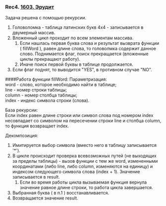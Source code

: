 ### Rec4. [1603. Эрудит](https://acm.timus.ru/problem.aspx?num=1603)

Задача решена с помощью рекурсии. 
1. Головоломка - таблица латинских букв 4x4 - записывается 
в двумерный массив.
2. Вложенный цикл проходит по всем элементам массива. 
   1. Если нашлась первая буква слова и результат вызврата 
   функции ( fillWord ), равен длине слова, то головолмка содержит 
   данное слово. Поднимается флаг, поиск прекращается 
   (вложенные циклы прекращают работу).
   2. Иначе поиск  первой буквы в таблице продолжается.
3. Если флаг поднят, то выводится "YES", в противном случае "NO".

####Работа функции fillWord:
Параметризация: <br>
    word - слово, которое необходимо найти в таблице; <br>
    line - номер строки таблицы; <br>
    column - номер столбца таблицы; <br>
    index - индекс символа строки (слова). <br>

База рекурсии: <br>
Если index равен длине строки или символ слова под номером index 
несовпадает cо символом на пересечении строки line и столбца column, 
то функция возвращает index.

Декомпозиция: <br>
1. Имитируется выбор символа (вместо него в таблицу записывается '*').
2. В цикле происходит проверка всевозможных путей (не выходящих за пределы таблицы) - 
вызов функции с тем же word, измененными координатами (либо line, либо column, изменяются на единицу) 
и индексом следующего символа слова (index + 1). Значение записывается в result.
   1. Если во время работы цикла вызываемая функция вернула значение 
   равное длине строки, то работа цикла завершается.
3. Выбранная буква ( в п.1 ) восстанавливается.
4. Возвращается значение result.